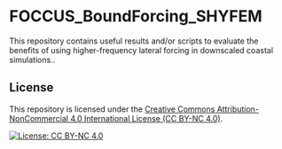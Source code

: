 # FOCCUS_BoundForcing_SHYFEM
This repository contains useful results and/or scripts to evaluate the benefits of using higher-frequency lateral forcing in downscaled coastal simulations..

## License

This repository is licensed under the [Creative Commons Attribution-NonCommercial 4.0 International License (CC BY-NC 4.0)](https://creativecommons.org/licenses/by-nc/4.0/).

[![License: CC BY-NC 4.0](https://licensebuttons.net/l/by-nc/4.0/88x31.png)](https://creativecommons.org/licenses/by-nc/4.0/)
